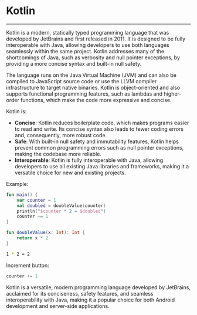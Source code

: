 # Kotlin

---

Kotlin is a modern, statically typed programming language that was developed by JetBrains and first released in 2011. It is designed to be fully interoperable with Java, allowing developers to use both languages seamlessly within the same project. Kotlin addresses many of the shortcomings of Java, such as verbosity and null pointer exceptions, by providing a more concise syntax and built-in null safety.

The language runs on the Java Virtual Machine (JVM) and can also be compiled to JavaScript source code or use the LLVM compiler infrastructure to target native binaries. Kotlin is object-oriented and also supports functional programming features, such as lambdas and higher-order functions, which make the code more expressive and concise.

Kotlin is:

- **Concise**: Kotlin reduces boilerplate code, which makes programs easier to read and write. Its concise syntax also leads to fewer coding errors and, consequently, more robust code.
- **Safe**: With built-in null safety and immutability features, Kotlin helps prevent common programming errors such as null pointer exceptions, making the codebase more reliable.
- **Interoperable**: Kotlin is fully interoperable with Java, allowing developers to use all existing Java libraries and frameworks, making it a versatile choice for new and existing projects.

Example:
```kotlin
fun main() {
    var counter = 1
    val doubled = doubleValue(counter)
    println("$counter * 2 = $doubled")
    counter += 1
}

fun doubleValue(x: Int): Int {
    return x * 2
}
```

```bash
1 * 2 = 2
```

Increment button:
```kotlin
counter += 1
```

Kotlin is a versatile, modern programming language developed by JetBrains, acclaimed for its conciseness, safety features, and seamless interoperability with Java, making it a popular choice for both Android development and server-side applications.